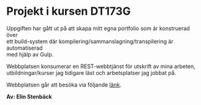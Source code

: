 # Projekt i kursen DT173G
Uppgiften har gått ut på att skapa mitt egna portfolio som är konstruerad över   
ett build-system där kompilering/sammanslagning/transpilering är automatiserad   
med hjälp av Gulp.

Webbplatsen konsumerar en REST-webbtjänst för utskrift av mina arbeten,   
utbildningar/kurser jag tidigare läst och arbetsplatser jag jobbat på.  

Webbplatsen går att besöka via följande [länk](http://elinstenback.se/).  

**Av: Elin Stenbäck**
